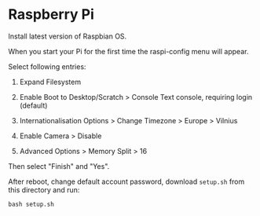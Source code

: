 # Raspberry Pi

Install latest version of Raspbian OS.

When you start your Pi for the first time the raspi-config menu will appear.

Select following entries:

1) Expand Filesystem

3) Enable Boot to Desktop/Scratch > Console Text console, requiring login (default)

4) Internationalisation Options > Change Timezone > Europe > Vilnius

5) Enable Camera > Disable

8) Advanced Options > Memory Split > 16

Then select "Finish" and "Yes".

After reboot, change default account password, download `setup.sh` from this directory and run:

`bash setup.sh`